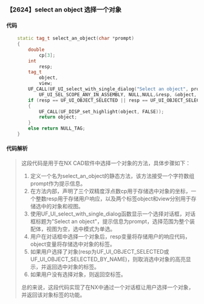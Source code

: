 ### 【2624】select an object 选择一个对象

#### 代码

```cpp
    static tag_t select_an_object(char *prompt)  
    {  
        double  
            cp[3];  
        int  
            resp;  
        tag_t  
            object,  
            view;  
        UF_CALL(UF_UI_select_with_single_dialog("Select an object", prompt,  
            UF_UI_SEL_SCOPE_ANY_IN_ASSEMBLY, NULL,NULL,&resp, &object, cp, &view));  
        if (resp == UF_UI_OBJECT_SELECTED || resp == UF_UI_OBJECT_SELECTED_BY_NAME)  
        {  
            UF_CALL(UF_DISP_set_highlight(object, FALSE));  
            return object;  
        }  
        else return NULL_TAG;  
    }

```

#### 代码解析

> 这段代码是用于在NX CAD软件中选择一个对象的方法，具体步骤如下：
>
> 1. 定义一个名为select_an_object的静态方法，该方法接受一个字符数组prompt作为提示信息。
> 2. 在方法内部，声明了三个双精度浮点数cp用于存储选中对象的坐标，一个整数resp用于存储用户响应，以及两个标签object和view分别用于存储选中的对象和视图。
> 3. 使用UF_UI_select_with_single_dialog函数显示一个选择对话框，对话框标题为"Select an object"，提示信息为prompt，选择范围为整个装配体，视图为空，选中模式为单选。
> 4. 用户在对话框中选择一个对象后，resp变量将存储用户的响应代码，object变量将存储选中对象的标签。
> 5. 如果用户选择了对象(resp为UF_UI_OBJECT_SELECTED或UF_UI_OBJECT_SELECTED_BY_NAME)，则取消选中对象的高亮显示，并返回选中对象的标签。
> 6. 如果用户没有选择对象，则返回空标签。
>
> 总的来说，这段代码实现了在NX中通过一个对话框让用户选择一个对象，并返回该对象标签的功能。
>
